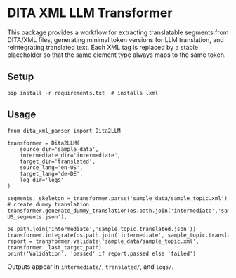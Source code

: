 # DITA XML LLM Transformer

This package provides a workflow for extracting translatable segments from DITA/XML files, generating minimal token versions for LLM translation, and reintegrating translated text. Each XML tag is replaced by a stable placeholder so that the same element type always maps to the same token.

## Setup

```
pip install -r requirements.txt  # installs lxml
```

## Usage

```
from dita_xml_parser import Dita2LLM

transformer = Dita2LLM(
    source_dir='sample_data',
    intermediate_dir='intermediate',
    target_dir='translated',
    source_lang='en-US',
    target_lang='de-DE',
    log_dir='logs'
)

segments, skeleton = transformer.parse('sample_data/sample_topic.xml')
# create dummy translation
transformer.generate_dummy_translation(os.path.join('intermediate','sample_topic.en-US_segments.json'),
                                       os.path.join('intermediate','sample_topic.translated.json'))
transformer.integrate(os.path.join('intermediate','sample_topic.translated.json'))
report = transformer.validate('sample_data/sample_topic.xml', transformer._last_target_path)
print('Validation', 'passed' if report.passed else 'failed')
```

Outputs appear in `intermediate/`, `translated/`, and `logs/`.
